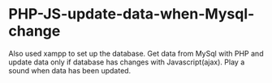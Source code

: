 # PHP-JS-update-data-when-Mysql-change
Also used xampp to set up the database.
Get data from MySql with PHP and update data only if database has changes with Javascript(ajax). 
Play a sound when data has been updated.


